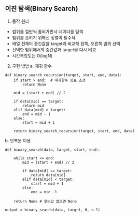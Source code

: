 ## 이진 탐색(Binary Search)

1. 동작 원리
* 범위를 절반씩 좁혀가면서 데이터를 탐색
* 범위를 좁히기 위해선 정렬이 필수적 
* 배열 전체의 중간값을 target과 비교해 왼쪽, 오른쪽 범위 선택
* 선택한 범위에서의 중간값과 target을 다시 비교
* 시간복잡도는 O(logN)

2. 구현 방법
   a. 재귀 함수 

```
def binary_search_recursion(target, start, end, data):
    if start > end:  # 재귀함수 종료 조건
        return None

    mid = (start + end) // 2

    if data[mid] == target:
        return mid
    elif data[mid] > target:
        end = mid - 1
    else:
        start = mid + 1        

    return binary_search_recursion(target, start, end, data)

```

   b. 반복문 이용

```
def binary_search(data, target, start, end):

    while start <= end:
        mid = (start + end) // 2

        if data[mid] == target:
            return data[mid]
        elif data[mid] < target: 
            start = mid + 1
        else: 
            end = mid -1

    return None # 찾는값 없으면 None

output = binary_search(data, target, 0, n-1)

```


